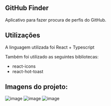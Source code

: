 ## GitHub Finder
  Aplicativo para fazer procura de perfis do GitHub.

## Utilizações
  <p>A linguagem utilizada foi React + Typescript</p>
  <p>Também foi utilizado as seguintes bibliotecas:</p>
  <ul>
    <li>react-icons</li>
    <li>react-hot-toast</li>
  </ul>
  
## Imagens do projeto:

![image](https://github.com/ldsilvaS/github-finder/assets/89984553/c1b6a6e4-c7a4-408e-9f01-8fff34c8d930)
![image](https://github.com/ldsilvaS/github-finder/assets/89984553/edf1904c-0fd7-4242-8568-e3c5c48b7a0f)
![image](https://github.com/ldsilvaS/github-finder/assets/89984553/a36c18c4-56d3-41e2-b857-afca84e01d20)





